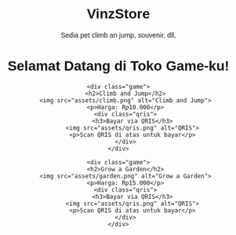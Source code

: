# VinzStore
Sedia pet climb an jump, souvenir, dll, 
<!DOCTYPE html>
<html lang="id">
<head>
    <meta charset="UTF-8">
    <title>Toko Game-ku</title>
    <style>
        body { font-family: Arial, sans-serif; text-align: center; padding: 20px; }
        .game { border: 1px solid #ccc; padding: 20px; margin: 20px; display: inline-block; }
        img { width: 200px; height: 200px; }
        .qris { margin-top: 20px; }
    </style>
</head>
<body>
    <h1>Selamat Datang di Toko Game-ku!</h1>

    <div class="game">
        <h2>Climb and Jump</h2>
        <img src="assets/climb.png" alt="Climb and Jump">
        <p>Harga: Rp10.000</p>
        <div class="qris">
            <h3>Bayar via QRIS</h3>
            <img src="assets/qris.png" alt="QRIS">
            <p>Scan QRIS di atas untuk bayar</p>
        </div>
    </div>

    <div class="game">
        <h2>Grow a Garden</h2>
        <img src="assets/garden.png" alt="Grow a Garden">
        <p>Harga: Rp15.000</p>
        <div class="qris">
            <h3>Bayar via QRIS</h3>
            <img src="assets/qris.png" alt="QRIS">
            <p>Scan QRIS di atas untuk bayar</p>
        </div>
    </div>

</body>
</html>
